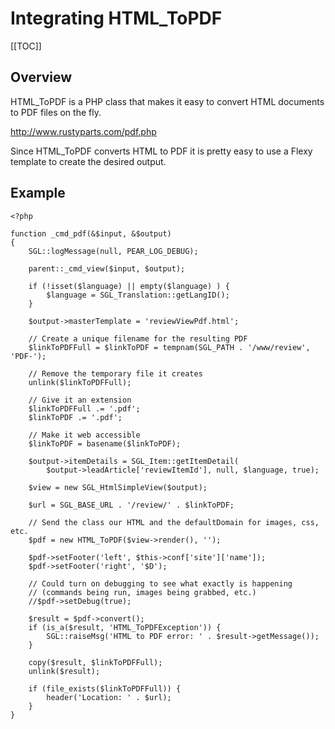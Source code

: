 <!-- Name: Integration/PDF/HTML_ToPDF -->
<!-- Version: 2 -->
<!-- Last-Modified: 2008/07/15 13:52:32 -->
<!-- Author: demian -->

# Integrating HTML\_ToPDF
[[TOC]]

## Overview
HTML\_ToPDF is a PHP class that makes it easy to convert HTML documents to PDF files on the fly.

http://www.rustyparts.com/pdf.php 

Since HTML\_ToPDF converts HTML to PDF it is pretty easy to use a Flexy template to create the desired output. 

## Example


	<?php
	
	function _cmd_pdf(&$input, &$output)
	{
	    SGL::logMessage(null, PEAR_LOG_DEBUG);
	
	    parent::_cmd_view($input, $output);
	
	    if (!isset($language) || empty($language) ) {
	        $language = SGL_Translation::getLangID();
	    }
	
	    $output->masterTemplate = 'reviewViewPdf.html';
	
	    // Create a unique filename for the resulting PDF
	    $linkToPDFFull = $linkToPDF = tempnam(SGL_PATH . '/www/review', 'PDF-');
	
	    // Remove the temporary file it creates
	    unlink($linkToPDFFull);
	
	    // Give it an extension
	    $linkToPDFFull .= '.pdf';
	    $linkToPDF .= '.pdf';
	
	    // Make it web accessible
	    $linkToPDF = basename($linkToPDF);
	
	    $output->itemDetails = SGL_Item::getItemDetail(
	        $output->leadArticle['reviewItemId'], null, $language, true);
	
	    $view = new SGL_HtmlSimpleView($output);
	
	    $url = SGL_BASE_URL . '/review/' . $linkToPDF;
	
	    // Send the class our HTML and the defaultDomain for images, css, etc.
	    $pdf = new HTML_ToPDF($view->render(), '');
	
	    $pdf->setFooter('left', $this->conf['site']['name']);
	    $pdf->setFooter('right', '$D');
	
	    // Could turn on debugging to see what exactly is happening
	    // (commands being run, images being grabbed, etc.)
	    //$pdf->setDebug(true);
	
	    $result = $pdf->convert();
	    if (is_a($result, 'HTML_ToPDFException')) {
	        SGL::raiseMsg('HTML to PDF error: ' . $result->getMessage());
	    }
	
	    copy($result, $linkToPDFFull);
	    unlink($result);
	
	    if (file_exists($linkToPDFFull)) {
	        header('Location: ' . $url);
	    }
	}

